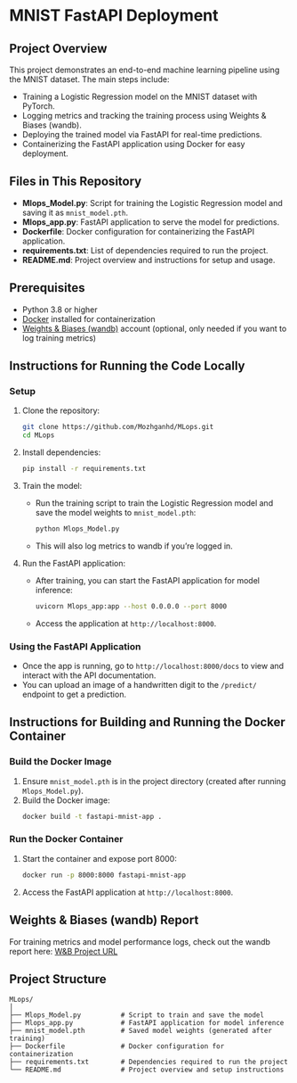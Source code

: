 
# MNIST FastAPI Deployment

## Project Overview
This project demonstrates an end-to-end machine learning pipeline using the MNIST dataset. The main steps include:
- Training a Logistic Regression model on the MNIST dataset with PyTorch.
- Logging metrics and tracking the training process using Weights & Biases (wandb).
- Deploying the trained model via FastAPI for real-time predictions.
- Containerizing the FastAPI application using Docker for easy deployment.

## Files in This Repository
- **Mlops_Model.py**: Script for training the Logistic Regression model and saving it as `mnist_model.pth`.
- **Mlops_app.py**: FastAPI application to serve the model for predictions.
- **Dockerfile**: Docker configuration for containerizing the FastAPI application.
- **requirements.txt**: List of dependencies required to run the project.
- **README.md**: Project overview and instructions for setup and usage.

## Prerequisites
- Python 3.8 or higher
- [Docker](https://www.docker.com/get-started) installed for containerization
- [Weights & Biases (wandb)](https://wandb.ai/) account (optional, only needed if you want to log training metrics)

## Instructions for Running the Code Locally

### Setup
1. Clone the repository:
   ```bash
   git clone https://github.com/Mozhganhd/MLops.git
   cd MLops
   ```

2. Install dependencies:
   ```bash
   pip install -r requirements.txt
   ```

3. Train the model:
   - Run the training script to train the Logistic Regression model and save the model weights to `mnist_model.pth`:
     ```bash
     python Mlops_Model.py
     ```
   - This will also log metrics to wandb if you’re logged in.

4. Run the FastAPI application:
   - After training, you can start the FastAPI application for model inference:
     ```bash
     uvicorn Mlops_app:app --host 0.0.0.0 --port 8000
     ```
   - Access the application at `http://localhost:8000`.

### Using the FastAPI Application
- Once the app is running, go to `http://localhost:8000/docs` to view and interact with the API documentation.
- You can upload an image of a handwritten digit to the `/predict/` endpoint to get a prediction.

## Instructions for Building and Running the Docker Container

### Build the Docker Image
1. Ensure `mnist_model.pth` is in the project directory (created after running `Mlops_Model.py`).
2. Build the Docker image:
   ```bash
   docker build -t fastapi-mnist-app .
   ```

### Run the Docker Container
1. Start the container and expose port 8000:
   ```bash
   docker run -p 8000:8000 fastapi-mnist-app
   ```
2. Access the FastAPI application at `http://localhost:8000`.

## Weights & Biases (wandb) Report
For training metrics and model performance logs, check out the wandb report here: [W&B Project URL](https://wandb.ai/your-username/project-name)

## Project Structure

```
MLops/
│
├── Mlops_Model.py          # Script to train and save the model
├── Mlops_app.py            # FastAPI application for model inference
├── mnist_model.pth         # Saved model weights (generated after training)
├── Dockerfile              # Docker configuration for containerization
├── requirements.txt        # Dependencies required to run the project
└── README.md               # Project overview and setup instructions
```